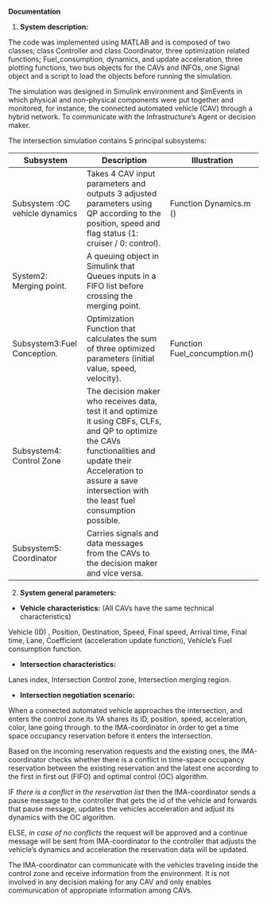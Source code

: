 **Documentation**

1. **System description:**

The code was implemented using MATLAB and is composed of two classes; class Controller and class Coordinator, three optimization related functions; Fuel_consumption, dynamics, and update acceleration, three plotting functions, two bus objects for the CAVs and INFOs, one Signal object and a script to load the objects before running the simulation.

The simulation was designed in Simulink environment and SimEvents in which physical and non-physical components were put together and monitored, for instance, the connected automated vehicle (CAV) through a hybrid network. To communicate with the Infrastructure’s Agent or decision maker. 

The intersection simulation contains 5 principal subsystems:

| Subsystem                      | Description                                                  | Illustration                  |
| ------------------------------ | ------------------------------------------------------------ | ----------------------------- |
| Subsystem :OC vehicle dynamics | Takes 4 CAV input parameters and outputs 3 adjusted parameters using  QP according to the position, speed and flag status (1: cruiser / 0:  control). | Function Dynamics.m ()        |
| System2: Merging point.        | A queuing object in Simulink that Queues inputs in a FIFO list before  crossing the merging point. |                               |
| Subsystem3:Fuel Conception.    | Optimization Function that calculates the sum of three optimized  parameters (initial value, speed, velocity). | Function Fuel_concumption.m() |
| Subsystem4: Control Zone       | The decision maker who receives data, test it and optimize it using  CBFs, CLFs, and QP to optimize the CAVs functionalities and update their  Acceleration to assure a save intersection with the least fuel consumption  possible. |                               |
| Subsystem5: Coordinator        | Carries signals and data messages from the CAVs to the decision maker  and vice versa. |                               |

2. **System general parameters:** 

* **Vehicle characteristics:** (All CAVs have the same technical characteristics)

Vehicle (ID) , Position, Destination, Speed, Final speed,  Arrival time,  Final time,  Lane, Coefficient (acceleration update function), Vehicle’s Fuel consumption function.

* **Intersection characteristics:**

Lanes index, Intersection Control zone, Intersection merging region.

* **Intersection negotiation scenario:** 

When a connected automated vehicle approaches the intersection, and enters the control zone its VA shares its ID, position, speed, acceleration, color, lane going through. to the IMA-coordinator in order to get a time space occupancy reservation before it enters the intersection.

Based on the incoming reservation requests and the existing ones, the IMA-coordinator checks whether there is a conflict in time-space occupancy reservation between the existing reservation and the latest one according to the first in first out (FIFO) and optimal control (OC) algorithm. 

IF *there is a conflict in the reservation list* then the IMA-coordinator sends a pause message to the controller that gets the id of the vehicle and forwards that pause message, updates the vehicles acceleration and adjust its dynamics with the OC algorithm.

ELSE, *in case of no conflicts* the request will be approved and a continue message will be sent from IMA-coordinator to the controller that adjusts the vehicle’s dynamics and acceleration the reservation data will be updated. 

 The IMA-coordinator can communicate with the vehicles traveling inside the control zone and receive information from the environment. It is not involved in any decision making for any CAV and only enables communication of appropriate information among CAVs.